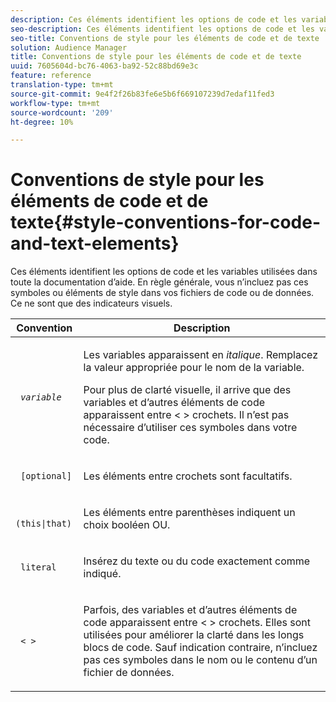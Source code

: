 ```yaml
---
description: Ces éléments identifient les options de code et les variables utilisées dans toute la documentation d’aide. En règle générale, vous n’incluez pas ces symboles ou éléments de style dans vos fichiers de code ou de données. Ce ne sont que des indicateurs visuels.
seo-description: Ces éléments identifient les options de code et les variables utilisées dans toute la documentation d’aide. En règle générale, vous n’incluez pas ces symboles ou éléments de style dans vos fichiers de code ou de données. Ce ne sont que des indicateurs visuels.
seo-title: Conventions de style pour les éléments de code et de texte
solution: Audience Manager
title: Conventions de style pour les éléments de code et de texte
uuid: 7605604d-bc76-4063-ba92-52c88bd69e3c
feature: reference
translation-type: tm+mt
source-git-commit: 9e4f2f26b83fe6e5b6f669107239d7edaf11fed3
workflow-type: tm+mt
source-wordcount: '209'
ht-degree: 10%

---
```



# Conventions de style pour les éléments de code et de texte{#style-conventions-for-code-and-text-elements}

Ces éléments identifient les options de code et les variables utilisées dans toute la documentation d’aide. En règle générale, vous n’incluez pas ces symboles ou éléments de style dans vos fichiers de code ou de données. Ce ne sont que des indicateurs visuels.

<table id="table_EBEF9490D90041BD8B7ABE3AF1AF35B6"> 
 <thead> 
  <tr> 
   <th colname="col1" class="entry"> Convention </th> 
   <th colname="col2" class="entry"> Description </th> 
  </tr> 
 </thead>
 <tbody> 
  <tr> 
   <td colname="col1"> <p> <code> <i>variable</i> </code> </p> </td> 
   <td colname="col2"> <p>Les variables apparaissent en <i>italique</i>. Remplacez la valeur appropriée pour le nom de la variable. </p> <p>Pour plus de clarté visuelle, il arrive que des variables et d’autres éléments de code apparaissent entre &lt; &gt; crochets. Il n’est pas nécessaire d’utiliser ces symboles dans votre code. </p> </td> 
  </tr> 
  <tr> 
   <td colname="col1"> <p> <code> [optional]</code> </p> </td> 
   <td colname="col2"> <p>Les éléments entre crochets sont facultatifs. </p> </td> 
  </tr> 
  <tr> 
   <td colname="col1"> <p> <code> (this|that) </code> </p> </td> 
   <td colname="col2"> <p>Les éléments entre parenthèses indiquent un choix booléen <span class="wintitle"> OU</span>. </p> </td> 
  </tr> 
  <tr> 
   <td colname="col1"> <p> <code> literal</code> </p> </td> 
   <td colname="col2"> <p>Insérez du texte ou du code exactement comme indiqué. </p> </td> 
  </tr> 
  <tr> 
   <td colname="col1"> <p> <code> &lt; &gt;</code> </p> </td> 
   <td colname="col2"> <p>Parfois, des variables et d’autres éléments de code apparaissent entre &lt; &gt; crochets. Elles sont utilisées pour améliorer la clarté dans les longs blocs de code. Sauf indication contraire, n’incluez pas ces symboles dans le nom ou le contenu d’un fichier de données. </p> </td> 
  </tr> 
 </tbody> 
</table>

